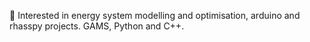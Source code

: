 👀 Interested in energy system modelling and optimisation, arduino and rhasspy projects. 
GAMS, Python and C++.

<!---
andreas-christidis/andreas-christidis is a ✨ special ✨ repository because its `README.md` (this file) appears on your GitHub profile.
You can click the Preview link to take a look at your changes.
--->
